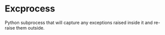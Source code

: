 # Excprocess

Python subprocess that will capture any exceptions raised inside it and re-raise them outside.